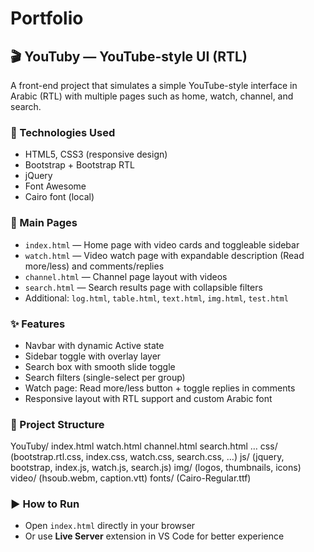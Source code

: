 # Portfolio
## 🎬 YouTuby — YouTube-style UI (RTL)

A front-end project that simulates a simple YouTube-style interface in Arabic (RTL) with multiple pages such as home, watch, channel, and search.

### 🧩 Technologies Used
- HTML5, CSS3 (responsive design)
- Bootstrap + Bootstrap RTL
- jQuery
- Font Awesome
- Cairo font (local)

### 📄 Main Pages
- `index.html` — Home page with video cards and toggleable sidebar  
- `watch.html` — Video watch page with expandable description (Read more/less) and comments/replies  
- `channel.html` — Channel page layout with videos  
- `search.html` — Search results page with collapsible filters  
- Additional: `log.html`, `table.html`, `text.html`, `img.html`, `test.html`

### ✨ Features
- Navbar with dynamic Active state  
- Sidebar toggle with overlay layer  
- Search box with smooth slide toggle  
- Search filters (single-select per group)  
- Watch page: Read more/less button + toggle replies in comments  
- Responsive layout with RTL support and custom Arabic font  

### 📂 Project Structure
YouTuby/
index.html  watch.html  channel.html  search.html  …
css/        (bootstrap.rtl.css, index.css, watch.css, search.css, …)
js/         (jquery, bootstrap, index.js, watch.js, search.js)
img/        (logos, thumbnails, icons)
video/      (hsoub.webm, caption.vtt)
fonts/      (Cairo-Regular.ttf)

### ▶️ How to Run
- Open `index.html` directly in your browser  
- Or use **Live Server** extension in VS Code for better experience  

